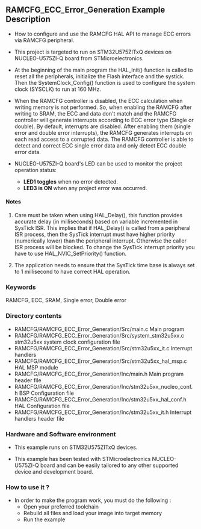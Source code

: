 ## <b>RAMCFG_ECC_Error_Generation Example Description</b>

-   How to configure and use the RAMCFG HAL API to manage ECC errors via RAMCFG peripheral.

-   This project is targeted to run on STM32U575ZITxQ devices on NUCLEO-U575ZI-Q board from STMicroelectronics.

-   At the beginning of the main program the HAL_Init() function is called to reset
all the peripherals, initialize the Flash interface and the systick.
Then the SystemClock_Config() function is used to configure the system clock (SYSCLK) to run at 160 MHz.

-   When the RAMCFG controller is disabled, the ECC calculation when writing memory is not performed. So, when enabling
the RAMCFG after writing to SRAM, the ECC and data don't match and the RAMCFG controller will generate interrupts
according to ECC error type (Single or double).
By default, interrupts are disabled. After enabling them (single error and double error interrupts), the
RAMCFG generates interrupts on each read access to a corrupted data.
The RAMCFG controller is able to detect and correct ECC single error data and only detect ECC double error data.

-   NUCLEO-U575ZI-Q board's LED can be used to monitor the project operation status:

    -   **LED1 toggles** when no error detected.
    -   **LED3 is ON** when any project error was occurred.

#### <b>Notes</b>

 1. Care must be taken when using HAL_Delay(), this function provides accurate delay (in milliseconds)
    based on variable incremented in SysTick ISR. This implies that if HAL_Delay() is called from
    a peripheral ISR process, then the SysTick interrupt must have higher priority (numerically lower)
    than the peripheral interrupt. Otherwise the caller ISR process will be blocked.
    To change the SysTick interrupt priority you have to use HAL_NVIC_SetPriority() function.

 2. The application needs to ensure that the SysTick time base is always set to 1 millisecond
    to have correct HAL operation.

### <b>Keywords</b>

RAMCFG, ECC, SRAM, Single error, Double error

### <b>Directory contents</b>

-   RAMCFG/RAMCFG_ECC_Error_Generation/Src/main.c                  Main program
-   RAMCFG/RAMCFG_ECC_Error_Generation/Src/system_stm32u5xx.c      stm32u5xx system clock configuration file
-   RAMCFG/RAMCFG_ECC_Error_Generation/Src/stm32u5xx_it.c          Interrupt handlers
-   RAMCFG/RAMCFG_ECC_Error_Generation/Src/stm32u5xx_hal_msp.c     HAL MSP module
-   RAMCFG/RAMCFG_ECC_Error_Generation/Inc/main.h                  Main program header file
-   RAMCFG/RAMCFG_ECC_Error_Generation/Inc/stm32u5xx_nucleo_conf.h BSP Configuration file
-   RAMCFG/RAMCFG_ECC_Error_Generation/Inc/stm32u5xx_hal_conf.h    HAL Configuration file
-   RAMCFG/RAMCFG_ECC_Error_Generation/Inc/stm32u5xx_it.h          Interrupt handlers header file

### <b>Hardware and Software environment</b>

-   This example runs on STM32U575ZITxQ devices.

-   This example has been tested with STMicroelectronics NUCLEO-U575ZI-Q
    board and can be easily tailored to any other supported device
    and development board.

### <b>How to use it ?</b>

-   In order to make the program work, you must do the following :
    -   Open your preferred toolchain
    -   Rebuild all files and load your image into target memory
    -   Run the example

